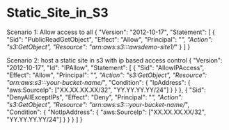 # Static_Site_in_S3
Scenario 1: Allow access to all
{
    "Version": "2012-10-17",
    "Statement": [
        {
            "Sid": "PublicReadGetObject",
            "Effect": "Allow",
            "Principal": "*",
            "Action": "s3:GetObject",
            "Resource": "arn:aws:s3:::awsdemo-site1/*"
        }
    ]
}



Scenario 2:
host a static site in s3 with ip based access control
{
        "Version": "2012-10-17",
        "Id": "IPAllow",
        "Statement": [
            {
                "Sid": "AllowIPAccess",
                "Effect": "Allow",
                "Principal": "*",
                "Action": "s3:GetObject",
                "Resource": "arn:aws:s3:::your-bucket-name/*",
                "Condition": {
                    "IpAddress": {
                        "aws:SourceIp": ["XX.XX.XX.XX/32", "YY.YY.YY.YY/24"]
                    }
                }
            },
            {
                "Sid": "DenyAllExceptIPs",
                "Effect": "Deny",
                "Principal": "*",
                "Action": "s3:GetObject",
                "Resource": "arn:aws:s3:::your-bucket-name/*",
                "Condition": {
                    "NotIpAddress": {
                        "aws:SourceIp": ["XX.XX.XX.XX/32", "YY.YY.YY.YY/24"]
                    }
                }
            }
        ]
    }
